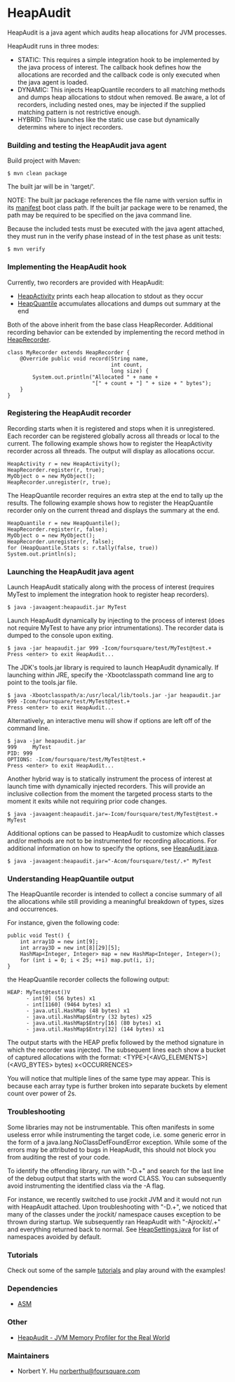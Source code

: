 # HeapAudit

HeapAudit is a java agent which audits heap allocations for JVM processes.

HeapAudit runs in three modes:

- STATIC: This requires a simple integration hook to be implemented by the java
process of interest. The callback hook defines how the allocations are recorded
and the callback code is only executed when the java agent is loaded.
- DYNAMIC: This injects HeapQuantile recorders to all matching methods and dumps
heap allocations to stdout when removed. Be aware, a lot of recorders, including
nested ones, may be injected if the supplied matching pattern is not restrictive
enough.
- HYBRID: This launches like the static use case but dynamically determins where
to inject recorders.

### Building and testing the HeapAudit java agent

Build project with Maven:

	$ mvn clean package

The built jar will be in 'target/'.

NOTE: The built jar package references the file name with version suffix in its
[manifest](https://github.com/foursquare/heapaudit/blob/master/pom.xml) boot
class path. If the built jar package were to be renamed, the path may be
required to be specified on the java command line.

Because the included tests must be executed with the java agent attached, they
must run in the verify phase instead of in the test phase as unit tests:

	$ mvn verify

### Implementing the HeapAudit hook

Currently, two recorders are provided with HeapAudit:

- [HeapActivity](https://github.com/foursquare/heapaudit/blob/master/src/main/java/com/foursquare/heapaudit/HeapActivity.java)
prints each heap allocation to stdout as they occur
- [HeapQuantile](https://github.com/foursquare/heapaudit/blob/master/src/main/java/com/foursquare/heapaudit/HeapQuantile.java)
accumulates allocations and dumps out summary at the end

Both of the above inherit from the base class HeapRecorder. Additional recording
behavior can be extended by implementing the record method in [HeapRecorder](https://github.com/foursquare/heapaudit/blob/master/src/main/java/com/foursquare/heapaudit/HeapRecorder.java).

	class MyRecorder extends HeapRecorder {
	    @Override public void record(String name,
	                                 int count,
	                                 long size) {
	        System.out.println("Allocated " + name +
	                           "[" + count + "] " + size + " bytes");
	    }
	}

### Registering the HeapAudit recorder

Recording starts when it is registered and stops when it is unregistered. Each
recorder can be registered globally across all threads or local to the current.
The following example shows how to register the HeapActivity recorder across all
threads. The output will display as allocations occur.

	HeapActivity r = new HeapActivity();
	HeapRecorder.register(r, true);
	MyObject o = new MyObject();
	HeapRecorder.unregister(r, true);

The HeapQuantile recorder requires an extra step at the end to tally up the
results. The following example shows how to register the HeapQuantile recorder
only on the current thread and displays the summary at the end.

	HeapQuantile r = new HeapQuantile();
	HeapRecorder.register(r, false);
	MyObject o = new MyObject();
	HeapRecorder.unregister(r, false);
	for (HeapQuantile.Stats s: r.tally(false, true)) System.out.println(s);

### Launching the HeapAudit java agent

Launch HeapAudit statically along with the process of interest (requires MyTest
to implement the integration hook to register heap recorders).

	$ java -javaagent:heapaudit.jar MyTest

Launch HeapAudit dynamically by injecting to the process of interest (does not
require MyTest to have any prior intrumentations). The recorder data is dumped
to the console upon exiting.

	$ java -jar heapaudit.jar 999 -Icom/foursquare/test/MyTest@test.+
	Press <enter> to exit HeapAudit...

The JDK's tools.jar library is required to launch HeapAudit dynamically. If
launching within JRE, specify the -Xbootclasspath command line arg to point to
the tools.jar file.

	$ java -Xbootclasspath/a:/usr/local/lib/tools.jar -jar heapaudit.jar 999 -Icom/foursquare/test/MyTest@test.+
	Press <enter> to exit HeapAudit...

Alternatively, an interactive menu will show if options are left off of the
command line.

	$ java -jar heapaudit.jar
	999     MyTest
	PID: 999
	OPTIONS: -Icom/foursquare/test/MyTest@test.+
	Press <enter> to exit HeapAudit...

Another hybrid way is to statically instrument the process of interest at launch
time with dynamically injected recorders. This will provide an inclusive
collection from the moment the targeted process starts to the moment it exits
while not requiring prior code changes.

	$ java -javaagent:heapaudit.jar=-Icom/foursquare/test/MyTest@test.+ MyTest

Additional options can be passed to HeapAudit to customize which classes and/or
methods are not to be instrumented for recording allocations. For additional
information on how to specify the options, see [HeapAudit.java](https://github.com/foursquare/heapaudit/blob/master/src/main/java/com/foursquare/heapaudit/HeapAudit.java).

	$ java -javaagent:heapaudit.jar="-Acom/foursquare/test/.+" MyTest

### Understanding HeapQuantile output

The HeapQuantile recorder is intended to collect a concise summary of all the
allocations while still providing a meaningful breakdown of types, sizes and
occurrences.

For instance, given the following code:

	public void Test() {
	    int array1D = new int[9];
	    int array3D = new int[8][29][5];
	    HashMap<Integer, Integer> map = new HashMap<Integer, Integer>();
	    for (int i = 0; i < 25; ++i) map.put(i, i);
	}

the HeapQuantile recorder collects the following output:

	HEAP: MyTest@test()V
	      - int[9] (56 bytes) x1
	      - int[1160] (9464 bytes) x1
	      - java.util.HashMap (48 bytes) x1
	      - java.util.HashMap$Entry (32 bytes) x25
	      - java.util.HashMap$Entry[16] (80 bytes) x1
	      - java.util.HashMap$Entry[32] (144 bytes) x1

The output starts with the HEAP prefix followed by the method signature in which
the recorder was injected. The subsequent lines each show a bucket of captured
allocations with the format: \<TYPE\>\[\<AVG_ELEMENTS\>\] (\<AVG_BYTES\> bytes)
x\<OCCURRENCES\>

You will notice that multiple lines of the same type may appear. This is because
each array type is further broken into separate buckets by element count over
power of 2s.

### Troubleshooting

Some libraries may not be instrumentable. This often manifests in some useless
error while instrumenting the target code, i.e. some generic error in the form
of a java.lang.NoClassDefFoundError exception. While some of the errors may be
attributed to bugs in HeapAudit, this should not block you from auditing the
rest of your code.

To identify the offending library, run with "-D.+" and search for the last line
of the debug output that starts with the word CLASS. You can subsequently avoid
instrumenting the identified class via the -A flag.

For instance, we recently switched to use jrockit JVM and it would not run with
HeapAudit attached. Upon troubleshooting with "-D.+", we noticed that many of
the classes under the jrockit/ namespace causes exception to be thrown during
startup. We subsequently ran HeapAudit with "-Ajrockit/.+" and everything
returned back to normal. See [HeapSettings.java](https://github.com/foursquare/heapaudit/blob/master/src/main/java/com/foursquare/heapaudit/HeapSettings.java)
for list of namespaces avoided by default.

### Tutorials

Check out some of the sample [tutorials](https://github.com/foursquare/heapaudit/blob/master/src/test/java/com/foursquare/heapaudit/tutorials/)
and play around with the examples!

### Dependencies

- [ASM](http://asm.ow2.org/)

### Other

- [HeapAudit - JVM Memory Profiler for the Real World](http://engineering.foursquare.com/2012/02/02/heapaudit-jvm-memory-profiler-for-the-real-world)

### Maintainers

- Norbert Y. Hu norberthu@foursquare.com
